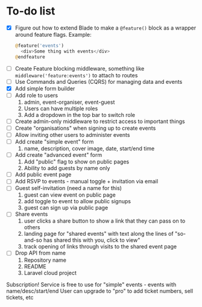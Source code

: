 # To-do list

* [x] Figure out how to extend Blade to make a `@feature()` block as a wrapper around feature flags. Example:
   ```php
   @feature('events')
     <div>Some thing with events</div>
   @endfeature
   ```
* [ ] Create Feature blocking middleware, something like `middleware('feature:events')` to attach to routes
* [ ] Use Commands and Queries (CQRS) for managing data and events
* [x] Add simple form builder
* [ ] Add role to users
    1. admin, event-organiser, event-guest
    2. Users can have multiple roles
    3. Add a dropdown in the top bar to switch role
* [ ] Create admin-only middleware to restrict access to important things
* [ ] Create "organisations" when signing up to create events
* [ ] Allow inviting other users to administer events
* [ ] Add create "simple event" form
    1. name, description, cover image, date, start/end time
* [ ] Add create "advanced event" form
    1. Add "public" flag to show on public pages
    2. Ability to add guests by name only
* [ ] Add public event page
* [ ] Add RSVP to events - manual toggle + invitation via email
* [ ] Guest self-invitation (need a name for this)
    1. guest can view event on public page
    2. add toggle to event to allow public signups
    3. guest can sign up via public page
* [ ] Share events
    1. user clicks a share button to show a link that they can pass on to others
    2. landing page for "shared events" with text along the lines of "so-and-so has shared this with you, click to view"
    3. track opening of links through visits to the shared event page
* [ ] Drop API from name
    1. Repository name
    2. README
    3. Laravel cloud project

Subscription!
Service is free to use for "simple" events - events with name/desc/start/end
User can upgrade to "pro" to add ticket numbers, sell tickets, etc
